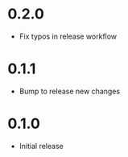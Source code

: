 # 0.2.0

* Fix typos in release workflow

# 0.1.1

* Bump to release new changes

# 0.1.0

* Initial release
